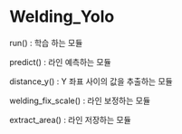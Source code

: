# Welding_Yolo

run() : 학습 하는 모듈

predict() : 라인 예측하는 모듈

distance_y() : Y 좌표 사이의 값을 추출하는 모듈

welding_fix_scale() : 라인 보정하는 모듈

extract_area() : 라인 저장하는 모듈